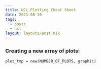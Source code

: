 ```yaml
---
title: NCL Plotting Cheat Sheet
date: 2021-08-16
tags:
  - posts
  - ncl
layout: layouts/post.njk
---
```



### Creating a new array of plots:


``` plot_tmp = new(NUMBER_OF_PLOTS, graphic) ```

### 





